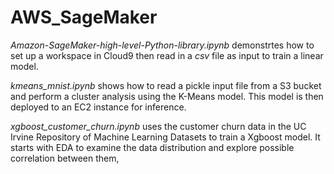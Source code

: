 # AWS_SageMaker

*Amazon-SageMaker-high-level-Python-library.ipynb* demonstrtes how to set up a workspace in Cloud9 then read in a *csv* file as input to train a linear model.

*kmeans_mnist.ipynb* shows how to read a pickle input file from a S3 bucket and perform a cluster analysis using the K-Means model. This model is then deployed to an EC2 instance for inference.

*xgboost_customer_churn.ipynb* uses the customer churn data in the UC Irvine Repository of Machine Learning Datasets to train a Xgboost model. It starts with EDA to examine the data distribution and explore possible correlation between them,
